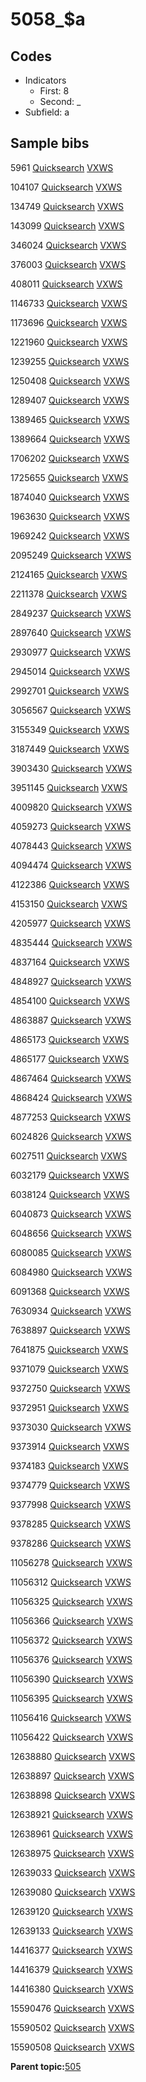 # 5058\_$a

## Codes

-   Indicators
    -   First: 8
    -   Second: \_
-   Subfield: a

## Sample bibs

5961 [Quicksearch](https://search.library.yale.edu/catalog/5961) [VXWS](http://prodorbis.library.yale.edu:7014/vxws/GetHoldingsService?bibId=5961)

104107 [Quicksearch](https://search.library.yale.edu/catalog/104107) [VXWS](http://prodorbis.library.yale.edu:7014/vxws/GetHoldingsService?bibId=104107)

134749 [Quicksearch](https://search.library.yale.edu/catalog/134749) [VXWS](http://prodorbis.library.yale.edu:7014/vxws/GetHoldingsService?bibId=134749)

143099 [Quicksearch](https://search.library.yale.edu/catalog/143099) [VXWS](http://prodorbis.library.yale.edu:7014/vxws/GetHoldingsService?bibId=143099)

346024 [Quicksearch](https://search.library.yale.edu/catalog/346024) [VXWS](http://prodorbis.library.yale.edu:7014/vxws/GetHoldingsService?bibId=346024)

376003 [Quicksearch](https://search.library.yale.edu/catalog/376003) [VXWS](http://prodorbis.library.yale.edu:7014/vxws/GetHoldingsService?bibId=376003)

408011 [Quicksearch](https://search.library.yale.edu/catalog/408011) [VXWS](http://prodorbis.library.yale.edu:7014/vxws/GetHoldingsService?bibId=408011)

1146733 [Quicksearch](https://search.library.yale.edu/catalog/1146733) [VXWS](http://prodorbis.library.yale.edu:7014/vxws/GetHoldingsService?bibId=1146733)

1173696 [Quicksearch](https://search.library.yale.edu/catalog/1173696) [VXWS](http://prodorbis.library.yale.edu:7014/vxws/GetHoldingsService?bibId=1173696)

1221960 [Quicksearch](https://search.library.yale.edu/catalog/1221960) [VXWS](http://prodorbis.library.yale.edu:7014/vxws/GetHoldingsService?bibId=1221960)

1239255 [Quicksearch](https://search.library.yale.edu/catalog/1239255) [VXWS](http://prodorbis.library.yale.edu:7014/vxws/GetHoldingsService?bibId=1239255)

1250408 [Quicksearch](https://search.library.yale.edu/catalog/1250408) [VXWS](http://prodorbis.library.yale.edu:7014/vxws/GetHoldingsService?bibId=1250408)

1289407 [Quicksearch](https://search.library.yale.edu/catalog/1289407) [VXWS](http://prodorbis.library.yale.edu:7014/vxws/GetHoldingsService?bibId=1289407)

1389465 [Quicksearch](https://search.library.yale.edu/catalog/1389465) [VXWS](http://prodorbis.library.yale.edu:7014/vxws/GetHoldingsService?bibId=1389465)

1389664 [Quicksearch](https://search.library.yale.edu/catalog/1389664) [VXWS](http://prodorbis.library.yale.edu:7014/vxws/GetHoldingsService?bibId=1389664)

1706202 [Quicksearch](https://search.library.yale.edu/catalog/1706202) [VXWS](http://prodorbis.library.yale.edu:7014/vxws/GetHoldingsService?bibId=1706202)

1725655 [Quicksearch](https://search.library.yale.edu/catalog/1725655) [VXWS](http://prodorbis.library.yale.edu:7014/vxws/GetHoldingsService?bibId=1725655)

1874040 [Quicksearch](https://search.library.yale.edu/catalog/1874040) [VXWS](http://prodorbis.library.yale.edu:7014/vxws/GetHoldingsService?bibId=1874040)

1963630 [Quicksearch](https://search.library.yale.edu/catalog/1963630) [VXWS](http://prodorbis.library.yale.edu:7014/vxws/GetHoldingsService?bibId=1963630)

1969242 [Quicksearch](https://search.library.yale.edu/catalog/1969242) [VXWS](http://prodorbis.library.yale.edu:7014/vxws/GetHoldingsService?bibId=1969242)

2095249 [Quicksearch](https://search.library.yale.edu/catalog/2095249) [VXWS](http://prodorbis.library.yale.edu:7014/vxws/GetHoldingsService?bibId=2095249)

2124165 [Quicksearch](https://search.library.yale.edu/catalog/2124165) [VXWS](http://prodorbis.library.yale.edu:7014/vxws/GetHoldingsService?bibId=2124165)

2211378 [Quicksearch](https://search.library.yale.edu/catalog/2211378) [VXWS](http://prodorbis.library.yale.edu:7014/vxws/GetHoldingsService?bibId=2211378)

2849237 [Quicksearch](https://search.library.yale.edu/catalog/2849237) [VXWS](http://prodorbis.library.yale.edu:7014/vxws/GetHoldingsService?bibId=2849237)

2897640 [Quicksearch](https://search.library.yale.edu/catalog/2897640) [VXWS](http://prodorbis.library.yale.edu:7014/vxws/GetHoldingsService?bibId=2897640)

2930977 [Quicksearch](https://search.library.yale.edu/catalog/2930977) [VXWS](http://prodorbis.library.yale.edu:7014/vxws/GetHoldingsService?bibId=2930977)

2945014 [Quicksearch](https://search.library.yale.edu/catalog/2945014) [VXWS](http://prodorbis.library.yale.edu:7014/vxws/GetHoldingsService?bibId=2945014)

2992701 [Quicksearch](https://search.library.yale.edu/catalog/2992701) [VXWS](http://prodorbis.library.yale.edu:7014/vxws/GetHoldingsService?bibId=2992701)

3056567 [Quicksearch](https://search.library.yale.edu/catalog/3056567) [VXWS](http://prodorbis.library.yale.edu:7014/vxws/GetHoldingsService?bibId=3056567)

3155349 [Quicksearch](https://search.library.yale.edu/catalog/3155349) [VXWS](http://prodorbis.library.yale.edu:7014/vxws/GetHoldingsService?bibId=3155349)

3187449 [Quicksearch](https://search.library.yale.edu/catalog/3187449) [VXWS](http://prodorbis.library.yale.edu:7014/vxws/GetHoldingsService?bibId=3187449)

3903430 [Quicksearch](https://search.library.yale.edu/catalog/3903430) [VXWS](http://prodorbis.library.yale.edu:7014/vxws/GetHoldingsService?bibId=3903430)

3951145 [Quicksearch](https://search.library.yale.edu/catalog/3951145) [VXWS](http://prodorbis.library.yale.edu:7014/vxws/GetHoldingsService?bibId=3951145)

4009820 [Quicksearch](https://search.library.yale.edu/catalog/4009820) [VXWS](http://prodorbis.library.yale.edu:7014/vxws/GetHoldingsService?bibId=4009820)

4059273 [Quicksearch](https://search.library.yale.edu/catalog/4059273) [VXWS](http://prodorbis.library.yale.edu:7014/vxws/GetHoldingsService?bibId=4059273)

4078443 [Quicksearch](https://search.library.yale.edu/catalog/4078443) [VXWS](http://prodorbis.library.yale.edu:7014/vxws/GetHoldingsService?bibId=4078443)

4094474 [Quicksearch](https://search.library.yale.edu/catalog/4094474) [VXWS](http://prodorbis.library.yale.edu:7014/vxws/GetHoldingsService?bibId=4094474)

4122386 [Quicksearch](https://search.library.yale.edu/catalog/4122386) [VXWS](http://prodorbis.library.yale.edu:7014/vxws/GetHoldingsService?bibId=4122386)

4153150 [Quicksearch](https://search.library.yale.edu/catalog/4153150) [VXWS](http://prodorbis.library.yale.edu:7014/vxws/GetHoldingsService?bibId=4153150)

4205977 [Quicksearch](https://search.library.yale.edu/catalog/4205977) [VXWS](http://prodorbis.library.yale.edu:7014/vxws/GetHoldingsService?bibId=4205977)

4835444 [Quicksearch](https://search.library.yale.edu/catalog/4835444) [VXWS](http://prodorbis.library.yale.edu:7014/vxws/GetHoldingsService?bibId=4835444)

4837164 [Quicksearch](https://search.library.yale.edu/catalog/4837164) [VXWS](http://prodorbis.library.yale.edu:7014/vxws/GetHoldingsService?bibId=4837164)

4848927 [Quicksearch](https://search.library.yale.edu/catalog/4848927) [VXWS](http://prodorbis.library.yale.edu:7014/vxws/GetHoldingsService?bibId=4848927)

4854100 [Quicksearch](https://search.library.yale.edu/catalog/4854100) [VXWS](http://prodorbis.library.yale.edu:7014/vxws/GetHoldingsService?bibId=4854100)

4863887 [Quicksearch](https://search.library.yale.edu/catalog/4863887) [VXWS](http://prodorbis.library.yale.edu:7014/vxws/GetHoldingsService?bibId=4863887)

4865173 [Quicksearch](https://search.library.yale.edu/catalog/4865173) [VXWS](http://prodorbis.library.yale.edu:7014/vxws/GetHoldingsService?bibId=4865173)

4865177 [Quicksearch](https://search.library.yale.edu/catalog/4865177) [VXWS](http://prodorbis.library.yale.edu:7014/vxws/GetHoldingsService?bibId=4865177)

4867464 [Quicksearch](https://search.library.yale.edu/catalog/4867464) [VXWS](http://prodorbis.library.yale.edu:7014/vxws/GetHoldingsService?bibId=4867464)

4868424 [Quicksearch](https://search.library.yale.edu/catalog/4868424) [VXWS](http://prodorbis.library.yale.edu:7014/vxws/GetHoldingsService?bibId=4868424)

4877253 [Quicksearch](https://search.library.yale.edu/catalog/4877253) [VXWS](http://prodorbis.library.yale.edu:7014/vxws/GetHoldingsService?bibId=4877253)

6024826 [Quicksearch](https://search.library.yale.edu/catalog/6024826) [VXWS](http://prodorbis.library.yale.edu:7014/vxws/GetHoldingsService?bibId=6024826)

6027511 [Quicksearch](https://search.library.yale.edu/catalog/6027511) [VXWS](http://prodorbis.library.yale.edu:7014/vxws/GetHoldingsService?bibId=6027511)

6032179 [Quicksearch](https://search.library.yale.edu/catalog/6032179) [VXWS](http://prodorbis.library.yale.edu:7014/vxws/GetHoldingsService?bibId=6032179)

6038124 [Quicksearch](https://search.library.yale.edu/catalog/6038124) [VXWS](http://prodorbis.library.yale.edu:7014/vxws/GetHoldingsService?bibId=6038124)

6040873 [Quicksearch](https://search.library.yale.edu/catalog/6040873) [VXWS](http://prodorbis.library.yale.edu:7014/vxws/GetHoldingsService?bibId=6040873)

6048656 [Quicksearch](https://search.library.yale.edu/catalog/6048656) [VXWS](http://prodorbis.library.yale.edu:7014/vxws/GetHoldingsService?bibId=6048656)

6080085 [Quicksearch](https://search.library.yale.edu/catalog/6080085) [VXWS](http://prodorbis.library.yale.edu:7014/vxws/GetHoldingsService?bibId=6080085)

6084980 [Quicksearch](https://search.library.yale.edu/catalog/6084980) [VXWS](http://prodorbis.library.yale.edu:7014/vxws/GetHoldingsService?bibId=6084980)

6091368 [Quicksearch](https://search.library.yale.edu/catalog/6091368) [VXWS](http://prodorbis.library.yale.edu:7014/vxws/GetHoldingsService?bibId=6091368)

7630934 [Quicksearch](https://search.library.yale.edu/catalog/7630934) [VXWS](http://prodorbis.library.yale.edu:7014/vxws/GetHoldingsService?bibId=7630934)

7638897 [Quicksearch](https://search.library.yale.edu/catalog/7638897) [VXWS](http://prodorbis.library.yale.edu:7014/vxws/GetHoldingsService?bibId=7638897)

7641875 [Quicksearch](https://search.library.yale.edu/catalog/7641875) [VXWS](http://prodorbis.library.yale.edu:7014/vxws/GetHoldingsService?bibId=7641875)

9371079 [Quicksearch](https://search.library.yale.edu/catalog/9371079) [VXWS](http://prodorbis.library.yale.edu:7014/vxws/GetHoldingsService?bibId=9371079)

9372750 [Quicksearch](https://search.library.yale.edu/catalog/9372750) [VXWS](http://prodorbis.library.yale.edu:7014/vxws/GetHoldingsService?bibId=9372750)

9372951 [Quicksearch](https://search.library.yale.edu/catalog/9372951) [VXWS](http://prodorbis.library.yale.edu:7014/vxws/GetHoldingsService?bibId=9372951)

9373030 [Quicksearch](https://search.library.yale.edu/catalog/9373030) [VXWS](http://prodorbis.library.yale.edu:7014/vxws/GetHoldingsService?bibId=9373030)

9373914 [Quicksearch](https://search.library.yale.edu/catalog/9373914) [VXWS](http://prodorbis.library.yale.edu:7014/vxws/GetHoldingsService?bibId=9373914)

9374183 [Quicksearch](https://search.library.yale.edu/catalog/9374183) [VXWS](http://prodorbis.library.yale.edu:7014/vxws/GetHoldingsService?bibId=9374183)

9374779 [Quicksearch](https://search.library.yale.edu/catalog/9374779) [VXWS](http://prodorbis.library.yale.edu:7014/vxws/GetHoldingsService?bibId=9374779)

9377998 [Quicksearch](https://search.library.yale.edu/catalog/9377998) [VXWS](http://prodorbis.library.yale.edu:7014/vxws/GetHoldingsService?bibId=9377998)

9378285 [Quicksearch](https://search.library.yale.edu/catalog/9378285) [VXWS](http://prodorbis.library.yale.edu:7014/vxws/GetHoldingsService?bibId=9378285)

9378286 [Quicksearch](https://search.library.yale.edu/catalog/9378286) [VXWS](http://prodorbis.library.yale.edu:7014/vxws/GetHoldingsService?bibId=9378286)

11056278 [Quicksearch](https://search.library.yale.edu/catalog/11056278) [VXWS](http://prodorbis.library.yale.edu:7014/vxws/GetHoldingsService?bibId=11056278)

11056312 [Quicksearch](https://search.library.yale.edu/catalog/11056312) [VXWS](http://prodorbis.library.yale.edu:7014/vxws/GetHoldingsService?bibId=11056312)

11056325 [Quicksearch](https://search.library.yale.edu/catalog/11056325) [VXWS](http://prodorbis.library.yale.edu:7014/vxws/GetHoldingsService?bibId=11056325)

11056366 [Quicksearch](https://search.library.yale.edu/catalog/11056366) [VXWS](http://prodorbis.library.yale.edu:7014/vxws/GetHoldingsService?bibId=11056366)

11056372 [Quicksearch](https://search.library.yale.edu/catalog/11056372) [VXWS](http://prodorbis.library.yale.edu:7014/vxws/GetHoldingsService?bibId=11056372)

11056376 [Quicksearch](https://search.library.yale.edu/catalog/11056376) [VXWS](http://prodorbis.library.yale.edu:7014/vxws/GetHoldingsService?bibId=11056376)

11056390 [Quicksearch](https://search.library.yale.edu/catalog/11056390) [VXWS](http://prodorbis.library.yale.edu:7014/vxws/GetHoldingsService?bibId=11056390)

11056395 [Quicksearch](https://search.library.yale.edu/catalog/11056395) [VXWS](http://prodorbis.library.yale.edu:7014/vxws/GetHoldingsService?bibId=11056395)

11056416 [Quicksearch](https://search.library.yale.edu/catalog/11056416) [VXWS](http://prodorbis.library.yale.edu:7014/vxws/GetHoldingsService?bibId=11056416)

11056422 [Quicksearch](https://search.library.yale.edu/catalog/11056422) [VXWS](http://prodorbis.library.yale.edu:7014/vxws/GetHoldingsService?bibId=11056422)

12638880 [Quicksearch](https://search.library.yale.edu/catalog/12638880) [VXWS](http://prodorbis.library.yale.edu:7014/vxws/GetHoldingsService?bibId=12638880)

12638897 [Quicksearch](https://search.library.yale.edu/catalog/12638897) [VXWS](http://prodorbis.library.yale.edu:7014/vxws/GetHoldingsService?bibId=12638897)

12638898 [Quicksearch](https://search.library.yale.edu/catalog/12638898) [VXWS](http://prodorbis.library.yale.edu:7014/vxws/GetHoldingsService?bibId=12638898)

12638921 [Quicksearch](https://search.library.yale.edu/catalog/12638921) [VXWS](http://prodorbis.library.yale.edu:7014/vxws/GetHoldingsService?bibId=12638921)

12638961 [Quicksearch](https://search.library.yale.edu/catalog/12638961) [VXWS](http://prodorbis.library.yale.edu:7014/vxws/GetHoldingsService?bibId=12638961)

12638975 [Quicksearch](https://search.library.yale.edu/catalog/12638975) [VXWS](http://prodorbis.library.yale.edu:7014/vxws/GetHoldingsService?bibId=12638975)

12639033 [Quicksearch](https://search.library.yale.edu/catalog/12639033) [VXWS](http://prodorbis.library.yale.edu:7014/vxws/GetHoldingsService?bibId=12639033)

12639080 [Quicksearch](https://search.library.yale.edu/catalog/12639080) [VXWS](http://prodorbis.library.yale.edu:7014/vxws/GetHoldingsService?bibId=12639080)

12639120 [Quicksearch](https://search.library.yale.edu/catalog/12639120) [VXWS](http://prodorbis.library.yale.edu:7014/vxws/GetHoldingsService?bibId=12639120)

12639133 [Quicksearch](https://search.library.yale.edu/catalog/12639133) [VXWS](http://prodorbis.library.yale.edu:7014/vxws/GetHoldingsService?bibId=12639133)

14416377 [Quicksearch](https://search.library.yale.edu/catalog/14416377) [VXWS](http://prodorbis.library.yale.edu:7014/vxws/GetHoldingsService?bibId=14416377)

14416379 [Quicksearch](https://search.library.yale.edu/catalog/14416379) [VXWS](http://prodorbis.library.yale.edu:7014/vxws/GetHoldingsService?bibId=14416379)

14416380 [Quicksearch](https://search.library.yale.edu/catalog/14416380) [VXWS](http://prodorbis.library.yale.edu:7014/vxws/GetHoldingsService?bibId=14416380)

15590476 [Quicksearch](https://search.library.yale.edu/catalog/15590476) [VXWS](http://prodorbis.library.yale.edu:7014/vxws/GetHoldingsService?bibId=15590476)

15590502 [Quicksearch](https://search.library.yale.edu/catalog/15590502) [VXWS](http://prodorbis.library.yale.edu:7014/vxws/GetHoldingsService?bibId=15590502)

15590508 [Quicksearch](https://search.library.yale.edu/catalog/15590508) [VXWS](http://prodorbis.library.yale.edu:7014/vxws/GetHoldingsService?bibId=15590508)

**Parent topic:**[505](../../tags/505/505.md)

